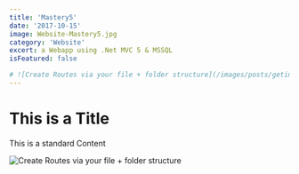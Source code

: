 ```yaml
---
title: 'Mastery5'
date: '2017-10-15'
image: Website-Mastery5.jpg
category: 'Website'
excert: a Webapp using .Net MVC 5 & MSSQL
isFeatured: false

# ![Create Routes via your file + folder structure](/images/posts/geting-started/getting-started-nextjs.png)
---
```

# This is a Title
This is a standard Content

![Create Routes via your file + folder structure](Website-Mastery5.jpg)